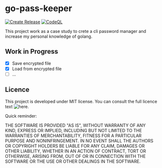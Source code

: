 # go-pass-keeper

[![Create Release](https://github.com/MauroMaia/go-pass-keep/actions/workflows/go.yml/badge.svg)](https://github.com/MauroMaia/go-pass-keep/actions/workflows/go.yml)
[![CodeQL](https://github.com/MauroMaia/go-pass-keep/actions/workflows/codeql-analysis.yml/badge.svg)](https://github.com/MauroMaia/go-pass-keep/actions/workflows/codeql-analysis.yml)

This project work as a case study to crete a cli password manager and increase 
my personal knowledge of golang.

## Work in Progress

- [x] Save encrypted file
- [x] Load from encrypted file
- [ ] ...

## Licence

This project is developed under MIT license. You can consult the full licence text ![here](https://github.com/MauroMaia/go-pass-keep/blob/main/LICENSE).

Quick reminder:

THE SOFTWARE IS PROVIDED "AS IS", WITHOUT WARRANTY OF ANY KIND, EXPRESS OR
IMPLIED, INCLUDING BUT NOT LIMITED TO THE WARRANTIES OF MERCHANTABILITY,
FITNESS FOR A PARTICULAR PURPOSE AND NONINFRINGEMENT. IN NO EVENT SHALL THE
AUTHORS OR COPYRIGHT HOLDERS BE LIABLE FOR ANY CLAIM, DAMAGES OR OTHER
LIABILITY, WHETHER IN AN ACTION OF CONTRACT, TORT OR OTHERWISE, ARISING FROM,
OUT OF OR IN CONNECTION WITH THE SOFTWARE OR THE USE OR OTHER DEALINGS IN THE
SOFTWARE.

